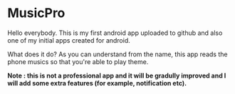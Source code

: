 # MusicPro
Hello everybody.
This is my first android app uploaded to github and also one of my initial apps created for android.

What does it do?
As you can understand from the name, this app reads the phone musics so that you're able to play theme.

<b>Note : this is not a professional app and it will be gradully improved and I will add some extra features (for example, notification etc).</b>
